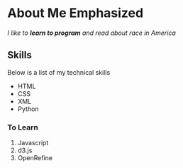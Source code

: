 # About Me Emphasized

_I like to **learn to program** and read about race in America_

## Skills

Below is a list of my technical skills
- HTML
- CSS
- XML
- Python

### To Learn
1. Javascript
2. d3.js
3. OpenRefine
